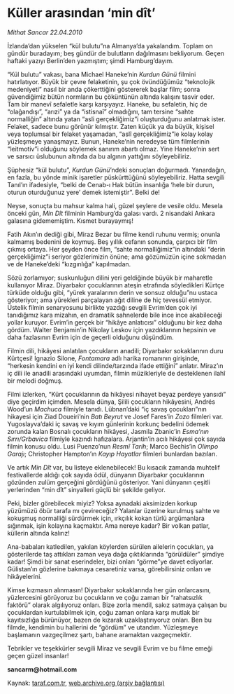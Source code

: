 # Küller arasından ‘min dît’

*Mithat Sancar 22.04.2010*

<div class="yazi"><p>İzlanda’dan yükselen “kül bulutu”na Almanya’da yakalandım. Toplam on gündür buradayım; beş gündür de bulutların dağılmasını bekliyorum. Geçen haftaki yazıyı Berlin’den yazmıştım; şimdi Hamburg’dayım.</p>
<p>“Kül bulutu” vakası, bana Michael Haneke’nin <i>Kurdun Günü</i> filmini hatırlatıyor. Büyük bir çevre felaketinin, şu çok övündüğümüz “teknolojik medeniyeti” nasıl bir anda çökerttiğini göstererek başlar film; sonra güvendiğimiz bütün normların bu çöküntünün altında kalışını tasvir eder. Tam bir manevî sefaletle karşı karşıyayız. Haneke, bu sefaletin, hiç de “olağandışı”, “arızi” ya da “istisnaî” olmadığını, tam tersine “sahte normalliğin” altında yatan “asli gerçekliğimiz”i oluşturduğunu anlatmak ister. Felaket, sadece bunu görünür kılmıştır. Zaten küçük ya da büyük, kişisel veya toplumsal bir felaket yaşamadan, “aslî gerçekliğimiz”le kolay kolay yüzleşmeye yanaşmayız. Bunun, Haneke’nin neredeyse tüm filmlerinin “leitmotiv”i olduğunu söylemek sanırım abartı olmaz. Yine Haneke’nin sert ve sarsıcı üslubunun altında da bu algının yattığını söyleyebiliriz.</p>
<p>Şüphesiz “kül bulutu”, <i>Kurdun Günü</i>’ndeki sonuçları doğurmadı. Yanardağın, en fazla, bu yönde minik işaretler püskürttüğünü söyleyebiliriz. Hatta sevgili Tanıl’ın ifadesiyle, “belki de Cenab-ı Hak bütün insanlığa ‘hele bir durun, oturun oturduğunuz yere’ demek istemiştir”. Belki de!</p>
<p>Neyse, sonuçta bu mahsur kalma hali, güzel şeylere de vesile oldu. Mesela önceki gün, <i>Min Dît</i> filminin Hamburg’da galası vardı. 2 nisandaki Ankara galasına gidememiştim. Kısmet burayaymış!</p>
<p>Fatih Akın’ın dediği gibi, Miraz Bezar bu filme kendi ruhunu vermiş; onunla kalmamış bedenini de koymuş. Beş yıllık cefanın sonunda, çarpıcı bir film çıkmış ortaya. Her şeyden önce film, “sahte normalliğimiz”in altındaki “derin gerçekliğimiz”i seriyor gözlerimizin önüne; ama gözümüzün içine sokmadan ve de Haneke’deki “kızgınlığa” kapılmadan. </p>
<p>Sözü zorlamıyor; suskunluğun dilini yeri geldiğinde büyük bir maharetle kullanıyor Miraz. Diyarbakır çocuklarının ateşin etrafında söyledikleri Kürtçe türküde olduğu gibi, “yürek yaralarının derin ve sonsuz olduğu”nu ustaca gösteriyor; ama yürekleri parçalayan ağıt diline de hiç tevessül etmiyor. Üstelik filmin senaryosunu birlikte yazdığı sevgili Evrim’den çok iyi tanıdığımız kara mizahın, en dramatik sahnelerde bile ince ince akabileceği yollar kuruyor. Evrim’in gerçek bir “hikâye anlatıcısı” olduğunu bir kez daha gördüm. Walter Benjamin’in Nikolay Leskov için yazdıklarının hepsinin ve daha fazlasının Evrim için de geçerli olduğunu düşündüm.</p>
<p>Filmin dili, hikâyesi anlatılan çocukların anadili; Diyarbakır sokaklarının duru Kürtçesi! Ignazio Silone, <i>Fontamara</i> adlı harika romanının girişinde, “herkesin kendini en iyi kendi dilinde/tarzında ifade ettiğini” anlatır. Miraz’ın iç dili ile anadili arasındaki uyumdan, filmin müzikleriyle de desteklenen ilahî bir melodi doğmuş. </p>
<p>Filmi izlerken, “Kürt çocuklarının da hikâyesi nihayet beyaz perdeye yansıdı” diye geçirdim içimden. Mesela dünya, Şilili çocukların hikâyesini, Andrés Wood’un <i>Machuca</i> filmiyle tanıdı. Lübnan’daki “iç savaş çocukları”nın hikayesi için Ziad Doueiri’nin <i>Batı Beyrut</i> ve Josef Fares’in <i>Zozo</i> filmleri var. Yugoslayva’daki iç savaş ve kıyım günlerinin korkunç bedelini ödemek zorunda kalan Bosnalı çocukların hikâyesi, Jasmila Zbanic’in <i>Esma’nın Sırrı/Grbavica</i> filmiyle kazındı hafızalara. Arjantin’in acılı hikâyesi çok sayıda filmin konusu oldu. Lusi Puenzo’nun <i>Resmî Tarih</i>; Marco Bechis’in <i>Olimpo Garajı</i>; Christopher Hampton’ın <i>Kayıp Hayatlar</i> filmleri bunlardan bazıları. </p>
<p>Ve artık <i>Min Dît</i> var, bu listeye eklenebilecek! Bu kısacık zamanda muhtelif festivallerde aldığı çok sayıda ödül, dünyanın Diyarbakır çocuklarının gözünden zulüm gerçeğini gördüğünü gösteriyor. Yani dünyanın çeşitli yerlerinden “min dît” sinyalleri güçlü bir şekilde geliyor.</p>
<p>Peki, bizler görebilecek miyiz? Yoksa aynadaki aksimizden korkup yüzümüzü öbür tarafa mı çevireceğiz? Yalanlar üzerine kurulmuş sahte ve kokuşmuş normalliği sürdürmek için, ırkçılık kokan türlü argümanlara sığınmak, işin kolayına kaçmaktır. Ama nereye kadar? Bir volkan patlar, küllerin altında kalırız!</p>
<p>Ana-babaları katledilen, yakılan köylerden sürülen ailelerin çocukları, ya gösterilerde taş attıkları zaman veya dağa çıktıklarında “görüldüler” şimdiye kadar! Şimdi bir sanat eserindeler, bizi onları “görme”ye davet ediyorlar. Gülistan’ın gözlerine bakmaya cesaretiniz varsa, görebilirsiniz onları ve hikâyelerini. </p>
<p>Kimse kızmasın alınmasın! Diyarbakır sokaklarında her gün onlarcasını, yüzlercesini görüyoruz bu çocukların ve çoğu zaman bir “rahatsızlık faktörü” olarak algılıyoruz onları. Bize zorla mendil, sakız satmaya çalışan bu çocuklardan kurtulabilmek için, çoğu zaman onlara karşı mutlak bir kayıtsızlığa bürünüyor, bazen de kızarak uzaklaştırıyoruz onları. Ben bu filmde, kendimin bu hallerini de “gördüm” ve utandım. Yüzleşmeye başlamanın vazgeçilmez şartı, bahane aramaktan vazgeçmektir. </p>
<p>Tebrikler ve teşekkürler sevgili Miraz ve sevgili Evrim ve bu filme emeği geçen güzel insanlar!</p>
<p><b>sancarm@hotmail.com</b></p></div>

Kaynak: [taraf.com.tr](http://www.taraf.com.tr:80/makale/10989.htm), [web.archive.org (arşiv bağlantısı)](http://web.archive.org/web/20100426012458/http://www.taraf.com.tr:80/makale/10989.htm)
